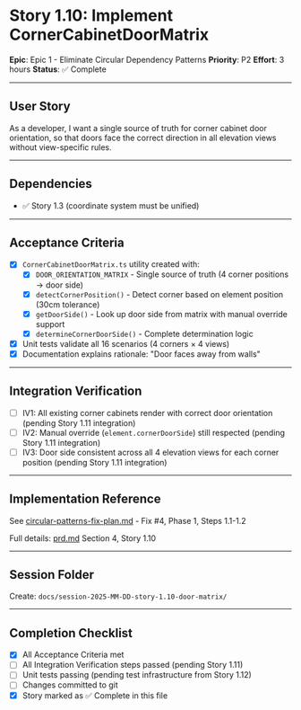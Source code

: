 # Story 1.10: Implement CornerCabinetDoorMatrix

**Epic**: Epic 1 - Eliminate Circular Dependency Patterns
**Priority**: P2
**Effort**: 3 hours
**Status**: ✅ Complete

---

## User Story

As a developer,
I want a single source of truth for corner cabinet door orientation,
so that doors face the correct direction in all elevation views without view-specific rules.

---

## Dependencies

- ✅ Story 1.3 (coordinate system must be unified)

---

## Acceptance Criteria

- [x] `CornerCabinetDoorMatrix.ts` utility created with:
  - [x] `DOOR_ORIENTATION_MATRIX` - Single source of truth (4 corner positions → door side)
  - [x] `detectCornerPosition()` - Detect corner based on element position (30cm tolerance)
  - [x] `getDoorSide()` - Look up door side from matrix with manual override support
  - [x] `determineCornerDoorSide()` - Complete determination logic
- [x] Unit tests validate all 16 scenarios (4 corners × 4 views)
- [x] Documentation explains rationale: "Door faces away from walls"

---

## Integration Verification

- [ ] IV1: All existing corner cabinets render with correct door orientation (pending Story 1.11 integration)
- [ ] IV2: Manual override (`element.cornerDoorSide`) still respected (pending Story 1.11 integration)
- [ ] IV3: Door side consistent across all 4 elevation views for each corner position (pending Story 1.11 integration)

---

## Implementation Reference

See [circular-patterns-fix-plan.md](../circular-patterns-fix-plan.md) - Fix #4, Phase 1, Steps 1.1-1.2

Full details: [prd.md](../prd.md) Section 4, Story 1.10

---

## Session Folder

Create: `docs/session-2025-MM-DD-story-1.10-door-matrix/`

---

## Completion Checklist

- [x] All Acceptance Criteria met
- [ ] All Integration Verification steps passed (pending Story 1.11)
- [ ] Unit tests passing (pending test infrastructure from Story 1.12)
- [ ] Changes committed to git
- [x] Story marked as ✅ Complete in this file
